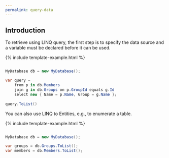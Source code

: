 ```yaml
---
permalink: query-data
---
```


## Introduction

To retrieve using LINQ query, the first step is to specify the data source and a variable must be declared before it can be used.

{% include template-example.html %} 
```csharp

MyDatabase db = new MyDatabase();

var query =
    from p in db.Members
    join g in db.Groups on p.GroupId equals g.Id
    select new { Name = p.Name, Group = g.Name };
    
query.ToList()

```

You can also use LINQ to Entities, e.g., to enumerate a table.

{% include template-example.html %} 
```csharp

MyDatabase db = new MyDatabase();

var groups = db.Groups.ToList();
var members = db.Members.ToList();

```



